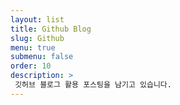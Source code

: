 ```yaml
---
layout: list
title: Github Blog
slug: Github
menu: true
submenu: false
order: 10
description: >
 깃허브 블로그 활용 포스팅을 남기고 있습니다.
---
```

